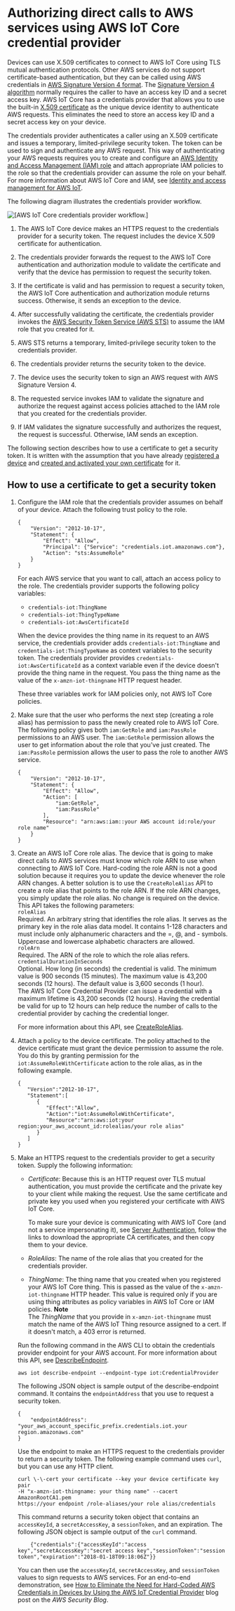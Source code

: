 # Authorizing direct calls to AWS services using AWS IoT Core credential provider<a name="authorizing-direct-aws"></a>

Devices can use X\.509 certificates to connect to AWS IoT Core using TLS mutual authentication protocols\. Other AWS services do not support certificate\-based authentication, but they can be called using AWS credentials in [AWS Signature Version 4 format](https://docs.aws.amazon.com/general/latest/gr/signature-version-4.html)\. The [Signature Version 4 algorithm](https://docs.aws.amazon.com/AmazonS3/latest/API/sig-v4-authenticating-requests.html) normally requires the caller to have an access key ID and a secret access key\. AWS IoT Core has a credentials provider that allows you to use the built\-in [X\.509 certificate](x509-client-certs.html) as the unique device identity to authenticate AWS requests\. This eliminates the need to store an access key ID and a secret access key on your device\.

The credentials provider authenticates a caller using an X\.509 certificate and issues a temporary, limited\-privilege security token\. The token can be used to sign and authenticate any AWS request\. This way of authenticating your AWS requests requires you to create and configure an [AWS Identity and Access Management \(IAM\) role](https://docs.aws.amazon.com/service-authorization/latest/reference/id_roles.html) and attach appropriate IAM policies to the role so that the credentials provider can assume the role on your behalf\. For more information about AWS IoT Core and IAM, see [Identity and access management for AWS IoT](security-iam.md)\.

The following diagram illustrates the credentials provider workflow\.

![\[AWS IoT Core credentials provider workflow.\]](http://docs.aws.amazon.com/iot/latest/developerguide/images/credentials-provider-diagram.png)

1. The AWS IoT Core device makes an HTTPS request to the credentials provider for a security token\. The request includes the device X\.509 certificate for authentication\.

1. The credentials provider forwards the request to the AWS IoT Core authentication and authorization module to validate the certificate and verify that the device has permission to request the security token\.

1. If the certificate is valid and has permission to request a security token, the AWS IoT Core authentication and authorization module returns success\. Otherwise, it sends an exception to the device\.

1. After successfully validating the certificate, the credentials provider invokes the [AWS Security Token Service \(AWS STS\)](https://docs.aws.amazon.com/STS/latest/APIReference/Welcome.html) to assume the IAM role that you created for it\.

1. AWS STS returns a temporary, limited\-privilege security token to the credentials provider\.

1. The credentials provider returns the security token to the device\.

1. The device uses the security token to sign an AWS request with AWS Signature Version 4\.

1. The requested service invokes IAM to validate the signature and authorize the request against access policies attached to the IAM role that you created for the credentials provider\.

1. If IAM validates the signature successfully and authorizes the request, the request is successful\. Otherwise, IAM sends an exception\.

The following section describes how to use a certificate to get a security token\. It is written with the assumption that you have already [registered a device](register-device.html) and [created and activated your own certificate](device-certs-your-own.html) for it\.

## How to use a certificate to get a security token<a name="authorizing-direct-aws.walkthrough"></a>

1. Configure the IAM role that the credentials provider assumes on behalf of your device\. Attach the following trust policy to the role\. 

   ```
   {
       "Version": "2012-10-17",
       "Statement": {
           "Effect": "Allow",
           "Principal": {"Service": "credentials.iot.amazonaws.com"},
           "Action": "sts:AssumeRole"
       }
   }
   ```

   For each AWS service that you want to call, attach an access policy to the role\. The credentials provider supports the following policy variables:
   + `credentials-iot:ThingName`
   + `credentials-iot:ThingTypeName`
   + `credentials-iot:AwsCertificateId`

   When the device provides the thing name in its request to an AWS service, the credentials provider adds `credentials-iot:ThingName` and `credentials-iot:ThingTypeName` as context variables to the security token\. The credentials provider provides `credentials-iot:AwsCertificateId` as a context variable even if the device doesn't provide the thing name in the request\. You pass the thing name as the value of the `x-amzn-iot-thingname` HTTP request header\.

   These three variables work for IAM policies only, not AWS IoT Core policies\.

1. Make sure that the user who performs the next step \(creating a role alias\) has permission to pass the newly created role to AWS IoT Core\. The following policy gives both `iam:GetRole` and `iam:PassRole` permissions to an AWS user\. The `iam:GetRole` permission allows the user to get information about the role that you've just created\. The `iam:PassRole` permission allows the user to pass the role to another AWS service\.

   ```
   {
       "Version": "2012-10-17",
       "Statement": {
           "Effect": "Allow",
           "Action": [
               "iam:GetRole",
               "iam:PassRole"
           ],
           "Resource": "arn:aws:iam::your AWS account id:role/your role name"
       }
   }
   ```

1. Create an AWS IoT Core role alias\. The device that is going to make direct calls to AWS services must know which role ARN to use when connecting to AWS IoT Core\. Hard\-coding the role ARN is not a good solution because it requires you to update the device whenever the role ARN changes\. A better solution is to use the `CreateRoleAlias` API to create a role alias that points to the role ARN\. If the role ARN changes, you simply update the role alias\. No change is required on the device\. This API takes the following parameters:  
`roleAlias`  
Required\. An arbitrary string that identifies the role alias\. It serves as the primary key in the role alias data model\. It contains 1\-128 characters and must include only alphanumeric characters and the =, @, and \- symbols\. Uppercase and lowercase alphabetic characters are allowed\.  
`roleArn`  
Required\. The ARN of the role to which the role alias refers\.  
`credentialDurationInSeconds`  
Optional\. How long \(in seconds\) the credential is valid\. The minimum value is 900 seconds \(15 minutes\)\. The maximum value is 43,200 seconds \(12 hours\)\. The default value is 3,600 seconds \(1 hour\)\.   
The AWS IoT Core Credential Provider can issue a credential with a maximum lifetime is 43,200 seconds \(12 hours\)\. Having the credential be valid for up to 12 hours can help reduce the number of calls to the credential provider by caching the credential longer\.

   For more information about this API, see [CreateRoleAlias](https://docs.aws.amazon.com/iot/latest/apireference/API_CreateRoleAlias.html)\. 

1. Attach a policy to the device certificate\. The policy attached to the device certificate must grant the device permission to assume the role\. You do this by granting permission for the `iot:AssumeRoleWithCertificate` action to the role alias, as in the following example\.

   ```
   {
      "Version":"2012-10-17",
      "Statement":[
         {
            "Effect":"Allow",
            "Action":"iot:AssumeRoleWithCertificate",
            "Resource":"arn:aws:iot:your region:your_aws_account_id:rolealias/your role alias"
         }
      ]
   }
   ```

1. Make an HTTPS request to the credentials provider to get a security token\. Supply the following information:
   + *Certificate*: Because this is an HTTP request over TLS mutual authentication, you must provide the certificate and the private key to your client while making the request\. Use the same certificate and private key you used when you registered your certificate with AWS IoT Core\.

     To make sure your device is communicating with AWS IoT Core \(and not a service impersonating it\), see [Server Authentication](x509-client-certs.html#server-authentication), follow the links to download the appropriate CA certificates, and then copy them to your device\.
   + *RoleAlias*: The name of the role alias that you created for the credentials provider\.
   + *ThingName*: The thing name that you created when you registered your AWS IoT Core thing\. This is passed as the value of the `x-amzn-iot-thingname` HTTP header\. This value is required only if you are using thing attributes as policy variables in AWS IoT Core or IAM policies\.
**Note**  
The *ThingName* that you provide in `x-amzn-iot-thingname` must match the name of the AWS IoT Thing resource assigned to a cert\. If it doesn't match, a 403 error is returned\.

   Run the following command in the AWS CLI to obtain the credentials provider endpoint for your AWS account\. For more information about this API, see [DescribeEndpoint](https://docs.aws.amazon.com/iot/latest/apireference/API_DescribeEndpoint.html)\.

   ```
   aws iot describe-endpoint --endpoint-type iot:CredentialProvider
   ```

   The following JSON object is sample output of the describe\-endpoint command\. It contains the `endpointAddress` that you use to request a security token\.

   ```
   {
       "endpointAddress": "your_aws_account_specific_prefix.credentials.iot.your region.amazonaws.com"
   }
   ```

   Use the endpoint to make an HTTPS request to the credentials provider to return a security token\. The following example command uses `curl`, but you can use any HTTP client\.

   ```
   curl \-\-cert your certificate --key your device certificate key pair 
   -H "x-amzn-iot-thingname: your thing name" --cacert AmazonRootCA1.pem 
   https://your endpoint /role-aliases/your role alias/credentials
   ```

   This command returns a security token object that contains an `accessKeyId`, a `secretAccessKey`, a `sessionToken`, and an expiration\. The following JSON object is sample output of the `curl` command\.

   ```
       {"credentials":{"accessKeyId":"access key","secretAccessKey":"secret access key","sessionToken":"session token","expiration":"2018-01-18T09:18:06Z"}}
   ```

   You can then use the `accessKeyId`, `secretAccessKey`, and `sessionToken` values to sign requests to AWS services\. For an end\-to\-end demonstration, see [How to Eliminate the Need for Hard\-Coded AWS Credentials in Devices by Using the AWS IoT Credential Provider](https://aws.amazon.com/blogs/security/how-to-eliminate-the-need-for-hardcoded-aws-credentials-in-devices-by-using-the-aws-iot-credentials-provider/) blog post on the *AWS Security Blog*\.